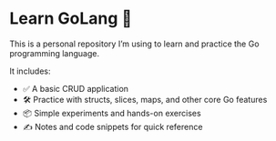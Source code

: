 # Learn GoLang 🧠

This is a personal repository I’m using to learn and practice the Go programming language.

It includes:

- ✅ A basic CRUD application
- 🛠️ Practice with structs, slices, maps, and other core Go features
- 📦 Simple experiments and hands-on exercises
- ✍️ Notes and code snippets for quick reference
